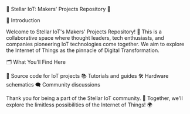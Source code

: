 🌟 Stellar IoT: Makers' Projects Repository 🌟

📌 Introduction

Welcome to Stellar IoT's Makers' Projects Repository! 🚀 This is a collaborative space where thought leaders, tech enthusiasts, and companies pioneering IoT technologies come together. We aim to explore the Internet of Things as the pinnacle of Digital Transformation.

🗂 What You'll Find Here

📜 Source code for IoT projects
📚 Tutorials and guides
🛠 Hardware schematics
🗨 Community discussions


Thank you for being a part of the Stellar IoT community. 🌠 Together, we'll explore the limitless possibilities of the Internet of Things! 🌍

